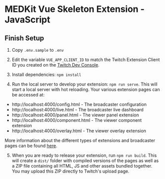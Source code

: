 # MEDKit Vue Skeleton Extension - JavaScript

## Finish Setup

1. Copy `.env.sample` to `.env`

2. Edit the variable `VUE_APP_CLIENT_ID` to match the Twitch Extension Client ID you created on the [Twitch Dev Console](https://dev.twitch.tv).

3. Install dependencies: `npm install`

4. Run the local server to develop your extension: `npm run serve`. This will start a local server with hot reloading. Your various extension pages can be accessed at:
  - http://localhost:4000/config.html - The broadcaster configuration
  - http://localhost:4000/live.html - The broadcaster live dashboard
  - http://localhost:4000/panel.html - The viewer panel extension
  - http://localhost:4000/component.html - The viewer component extension
  - http://localhost:4000/overlay.html - The viewer overlay extension

More information about the different types of extensions and broadcaster pages can be found [here](https://docs.muxy.io/docs/getting-started-with-medkit).

5. When you are ready to release your extension, run `npm run build`. This will create a `dist/` folder with compiled versions of the pages as well as a ZIP file containing all HTML, JS and other assets bundled together. You may upload this ZIP directly to Twitch's upload page.
